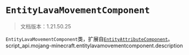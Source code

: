 # `EntityLavaMovementComponent`

> 文档版本：1.21.50.25

`EntityLavaMovementComponent`类，扩展自[`EntityAttributeComponent`](./entityattributecomponent.md)。script_api.mojang-minecraft.entitylavamovementcomponent.description
